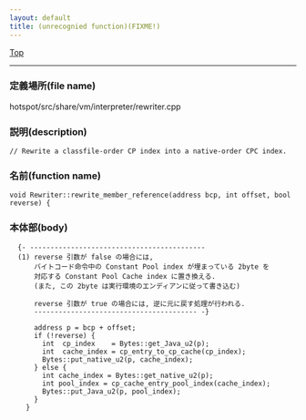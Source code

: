 ```yaml
---
layout: default
title: (unrecognied function)(FIXME!)
---
```

[Top](../index.html)

--- 
### 定義場所(file name)
hotspot/src/share/vm/interpreter/rewriter.cpp
### 説明(description)

```
// Rewrite a classfile-order CP index into a native-order CPC index.
```

### 名前(function name)
```
void Rewriter::rewrite_member_reference(address bcp, int offset, bool reverse) {
```

### 本体部(body)
```
  {- -------------------------------------------
  (1) reverse 引数が false の場合には, 
      バイトコード命令中の Constant Pool index が埋まっている 2byte を 
      対応する Constant Pool Cache index に置き換える.
      (また, この 2byte は実行環境のエンディアンに従って書き込む)
  
      reverse 引数が true の場合には, 逆に元に戻す処理が行われる.
      ---------------------------------------- -}

	  address p = bcp + offset;
	  if (!reverse) {
	    int  cp_index    = Bytes::get_Java_u2(p);
	    int  cache_index = cp_entry_to_cp_cache(cp_index);
	    Bytes::put_native_u2(p, cache_index);
	  } else {
	    int cache_index = Bytes::get_native_u2(p);
	    int pool_index = cp_cache_entry_pool_index(cache_index);
	    Bytes::put_Java_u2(p, pool_index);
	  }
	}
	
```


